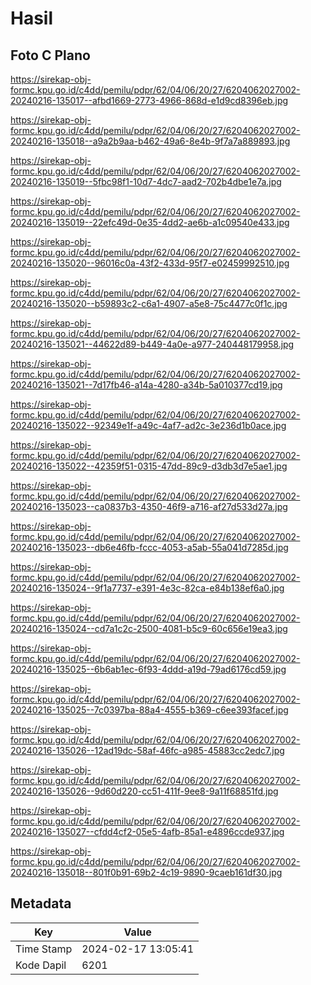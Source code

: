 # Hasil

## Foto C Plano

https://sirekap-obj-formc.kpu.go.id/c4dd/pemilu/pdpr/62/04/06/20/27/6204062027002-20240216-135017--afbd1669-2773-4966-868d-e1d9cd8396eb.jpg

https://sirekap-obj-formc.kpu.go.id/c4dd/pemilu/pdpr/62/04/06/20/27/6204062027002-20240216-135018--a9a2b9aa-b462-49a6-8e4b-9f7a7a889893.jpg

https://sirekap-obj-formc.kpu.go.id/c4dd/pemilu/pdpr/62/04/06/20/27/6204062027002-20240216-135019--5fbc98f1-10d7-4dc7-aad2-702b4dbe1e7a.jpg

https://sirekap-obj-formc.kpu.go.id/c4dd/pemilu/pdpr/62/04/06/20/27/6204062027002-20240216-135019--22efc49d-0e35-4dd2-ae6b-a1c09540e433.jpg

https://sirekap-obj-formc.kpu.go.id/c4dd/pemilu/pdpr/62/04/06/20/27/6204062027002-20240216-135020--96016c0a-43f2-433d-95f7-e02459992510.jpg

https://sirekap-obj-formc.kpu.go.id/c4dd/pemilu/pdpr/62/04/06/20/27/6204062027002-20240216-135020--b59893c2-c6a1-4907-a5e8-75c4477c0f1c.jpg

https://sirekap-obj-formc.kpu.go.id/c4dd/pemilu/pdpr/62/04/06/20/27/6204062027002-20240216-135021--44622d89-b449-4a0e-a977-240448179958.jpg

https://sirekap-obj-formc.kpu.go.id/c4dd/pemilu/pdpr/62/04/06/20/27/6204062027002-20240216-135021--7d17fb46-a14a-4280-a34b-5a010377cd19.jpg

https://sirekap-obj-formc.kpu.go.id/c4dd/pemilu/pdpr/62/04/06/20/27/6204062027002-20240216-135022--92349e1f-a49c-4af7-ad2c-3e236d1b0ace.jpg

https://sirekap-obj-formc.kpu.go.id/c4dd/pemilu/pdpr/62/04/06/20/27/6204062027002-20240216-135022--42359f51-0315-47dd-89c9-d3db3d7e5ae1.jpg

https://sirekap-obj-formc.kpu.go.id/c4dd/pemilu/pdpr/62/04/06/20/27/6204062027002-20240216-135023--ca0837b3-4350-46f9-a716-af27d533d27a.jpg

https://sirekap-obj-formc.kpu.go.id/c4dd/pemilu/pdpr/62/04/06/20/27/6204062027002-20240216-135023--db6e46fb-fccc-4053-a5ab-55a041d7285d.jpg

https://sirekap-obj-formc.kpu.go.id/c4dd/pemilu/pdpr/62/04/06/20/27/6204062027002-20240216-135024--9f1a7737-e391-4e3c-82ca-e84b138ef6a0.jpg

https://sirekap-obj-formc.kpu.go.id/c4dd/pemilu/pdpr/62/04/06/20/27/6204062027002-20240216-135024--cd7a1c2c-2500-4081-b5c9-60c656e19ea3.jpg

https://sirekap-obj-formc.kpu.go.id/c4dd/pemilu/pdpr/62/04/06/20/27/6204062027002-20240216-135025--6b6ab1ec-6f93-4ddd-a19d-79ad6176cd59.jpg

https://sirekap-obj-formc.kpu.go.id/c4dd/pemilu/pdpr/62/04/06/20/27/6204062027002-20240216-135025--7c0397ba-88a4-4555-b369-c6ee393facef.jpg

https://sirekap-obj-formc.kpu.go.id/c4dd/pemilu/pdpr/62/04/06/20/27/6204062027002-20240216-135026--12ad19dc-58af-46fc-a985-45883cc2edc7.jpg

https://sirekap-obj-formc.kpu.go.id/c4dd/pemilu/pdpr/62/04/06/20/27/6204062027002-20240216-135026--9d60d220-cc51-411f-9ee8-9a11f68851fd.jpg

https://sirekap-obj-formc.kpu.go.id/c4dd/pemilu/pdpr/62/04/06/20/27/6204062027002-20240216-135027--cfdd4cf2-05e5-4afb-85a1-e4896ccde937.jpg

https://sirekap-obj-formc.kpu.go.id/c4dd/pemilu/pdpr/62/04/06/20/27/6204062027002-20240216-135018--801f0b91-69b2-4c19-9890-9caeb161df30.jpg


## Metadata

| Key        | Value               |
| ---------- | ------------------- |
| Time Stamp | 2024-02-17 13:05:41 |
| Kode Dapil | 6201                |



